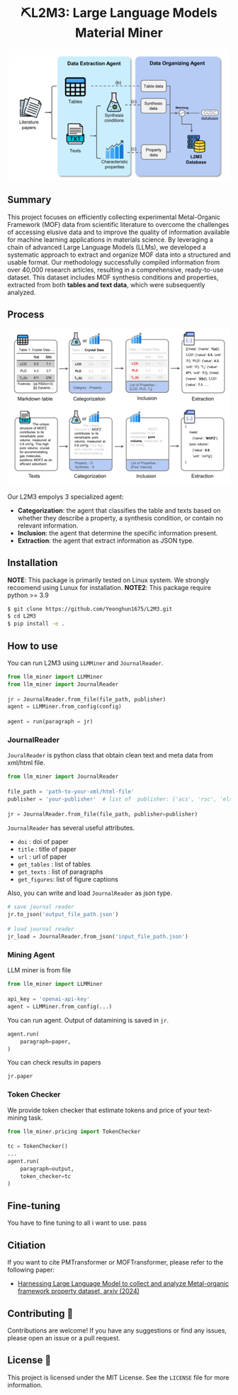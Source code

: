 <div align="center">
<h1> ⛏L2M3: Large Language Models Material Miner </h1> 
</div>

![](./figures/Figures_scheme.jpg)

## Summary
This project focuses on efficiently collecting experimental Metal-Organic Framework (MOF) data from scientific literature to overcome the challenges of accessing elusive data and to improve the quality of information available for machine learning applications in materials science. By leveraging a chain of advanced Large Language Models (LLMs), we developed a systematic approach to extract and organize MOF data into a structured and usable format. Our methodology successfully compiled information from over 40,000 research articles, resulting in a comprehensive, ready-to-use dataset. This dataset includes MOF synthesis conditions and properties, extracted from both **tables and text data**, which were subsequently analyzed. 


## Process

![](./figures/Figures_process.jpg)

Our L2M3 empolys 3 specialized agent:
- **Categorization**: the agent that classifies the table and texts based on whether they describe a property, a synthesis condition, or contain no relevant information.
- **Inclusion**: the agent that determine the specific information present.
- **Extraction**: the agent that extract information as JSON type.

## Installation

**NOTE**: This package is primarily tested on Linux system. We strongly recoomend using Lunux for installation.
**NOTE2**: This package require python >= 3.9

```bash
$ git clone https://github.com/Yeonghun1675/L2M3.git
$ cd L2M3
$ pip install -e .
```

## How to use 

You can run L2M3 using `LLMMiner` and `JournalReader`.
```python
from llm_miner import LLMMiner
from llm_miner import JournalReader

jr = JournalReader.from_file(file_path, publisher)
agent = LLMMiner.from_config(config)

agent = run(paragraph = jr)
```

### JournalReader
`JouralReader` is python class that obtain clean text and meta data from xml/html file.

```python
from llm_miner import JournalReader

file_path = 'path-to-your-xml/html-file'
publisher = 'your-publisher'  # list of  publisher: ['acs', 'rsc', 'elsevier', 'springer']

jr = JournalReader.from_file(file_path, publisher=publisher)
```

`JournalReader` has several useful attributes.
- `doi` : doi of paper
- `title` : title of paper
- `url` : url of paper
- `get_tables` : list of tables
- `get_texts` : list of paragraphs
- `get_figures`: list of figure captions

Also, you can write and load `JournalReader` as json type.
```python
# save journal reader
jr.to_json('output_file_path.json')

# load journal reader
jr_load = JournalReader.from_json('input_file_path.json')
```

### Mining Agent
LLM miner is from file

```python
from llm_miner import LLMMiner

api_key = 'openai-api-key'
agent = LLMMiner.from_config(...)

```

You can run agent. Output of datamining is saved in `jr`.

```python
agent.run(
    paragraph=paper,
)
```

You can check results in papers
```python
jr.paper
```


### Token Checker
We provide token checker that estimate tokens and price of your text-mining task.

```python
from llm_miner.pricing import TokenChecker

tc = TokenChecker()
...
agent.run(
    paragraph=output,
    token_checker=tc
)
```

## Fine-tuning
You have to fine tuning to all i want to use.
pass



## Citiation
If you want to cite PMTransformer or MOFTransformer, please refer to the following paper:
- [Harnessing Large Language Model to collect and analyze Metal-organic framework property dataset, arxiv (2024)](https://arxiv.org/abs/2404.13053)

## Contributing 🙌

Contributions are welcome! If you have any suggestions or find any issues, please open an issue or a pull request.

## License 📄

This project is licensed under the MIT License. See the `LICENSE` file for more information.
